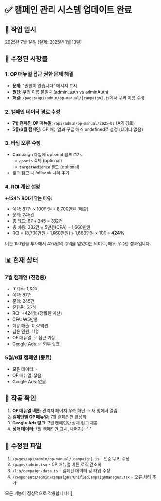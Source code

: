 # ✅ 캠페인 관리 시스템 업데이트 완료

## 📅 작업 일시
2025년 7월 14일 (실제: 2025년 1월 13일)

## 🔧 수정된 사항들

### 1. OP 매뉴얼 접근 권한 문제 해결
- **문제**: "권한이 없습니다" 메시지 표시
- **원인**: 쿠키 이름 불일치 (admin_auth vs adminAuth)
- **해결**: `/pages/api/admin/op-manual/[campaign].js`에서 쿠키 이름 수정

### 2. 캠페인 데이터 경로 수정
- **7월 캠페인 OP 매뉴얼**: `/api/admin/op-manual/2025-07` (API 경로)
- **5월/6월 캠페인**: OP 매뉴얼과 구글 애즈 undefined로 설정 (데이터 없음)

### 3. 타입 오류 수정
- Campaign 타입에 optional 필드 추가:
  - `assets` 객체 (optional)
  - `targetAudience` 필드 (optional)
- 링크 접근 시 fallback 처리 추가

### 4. ROI 계산 설명
**+424% ROI가 맞는 이유:**
- 예약: 87건 × 100만원 = 8,700만원 (매출)
- 문의: 245건
- 총 리드: 87 + 245 = 332건
- 총 비용: 332건 × 5만원(CPA) = 1,660만원
- ROI = (8,700만원 - 1,660만원) ÷ 1,660만원 × 100 = **424%**

이는 100원을 투자해서 424원의 수익을 얻었다는 의미로, 매우 우수한 성과입니다.

## 📊 현재 상태

### 7월 캠페인 (진행중)
- 조회수: 1,523
- 예약: 87건
- 문의: 245건
- 전환율: 5.7%
- ROI: +424% (정확한 계산)
- CPA: ₩5만원
- 예상 매출: 0.87억원
- 남은 인원: 11명
- OP 매뉴얼: ✅ 접근 가능
- Google Ads: ✅ 외부 링크

### 5월/6월 캠페인 (종료)
- 모든 데이터: `-`
- OP 매뉴얼: 없음
- Google Ads: 없음

## 🎯 작동 확인
1. **OP 매뉴얼 버튼**: 관리자 페이지 우측 하단 → 새 창에서 열림
2. **캠페인별 OP 매뉴얼**: 7월 캠페인만 활성화
3. **Google Ads 링크**: 7월 캠페인만 실제 링크 제공
4. **성과 데이터**: 7월 캠페인만 표시, 나머지는 '-'

## 📁 수정된 파일
1. `/pages/api/admin/op-manual/[campaign].js` - 인증 쿠키 수정
2. `/pages/admin.tsx` - OP 매뉴얼 버튼 로직 간소화
3. `/lib/campaign-data.ts` - 캠페인 데이터 및 타입 수정
4. `/components/admin/campaigns/UnifiedCampaignManager.tsx` - 오류 처리 추가

모든 기능이 정상적으로 작동합니다! 🎉
